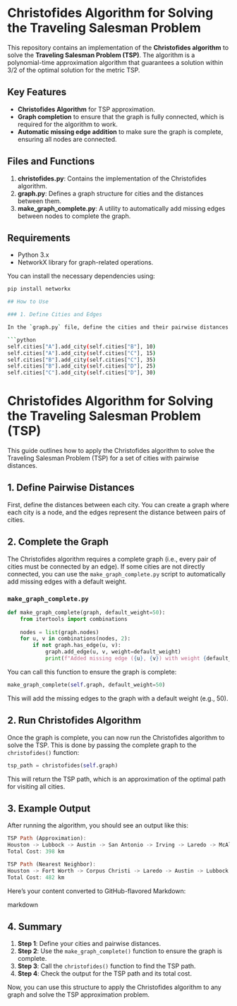 # Christofides Algorithm for Solving the Traveling Salesman Problem

This repository contains an implementation of the **Christofides algorithm** to solve the **Traveling Salesman Problem (TSP)**. The algorithm is a polynomial-time approximation algorithm that guarantees a solution within 3/2 of the optimal solution for the metric TSP.

## Key Features
- **Christofides Algorithm** for TSP approximation.
- **Graph completion** to ensure that the graph is fully connected, which is required for the algorithm to work.
- **Automatic missing edge addition** to make sure the graph is complete, ensuring all nodes are connected.

## Files and Functions
1. **christofides.py**: Contains the implementation of the Christofides algorithm.
2. **graph.py**: Defines a graph structure for cities and the distances between them.
3. **make_graph_complete.py**: A utility to automatically add missing edges between nodes to complete the graph.

## Requirements
- Python 3.x
- NetworkX library for graph-related operations.

You can install the necessary dependencies using:

```bash
pip install networkx

## How to Use

### 1. Define Cities and Edges

In the `graph.py` file, define the cities and their pairwise distances like this:

```python
self.cities["A"].add_city(self.cities["B"], 10)
self.cities["A"].add_city(self.cities["C"], 15)
self.cities["B"].add_city(self.cities["C"], 35)
self.cities["B"].add_city(self.cities["D"], 25)
self.cities["C"].add_city(self.cities["D"], 30)
```

# Christofides Algorithm for Solving the Traveling Salesman Problem (TSP)

This guide outlines how to apply the Christofides algorithm to solve the Traveling Salesman Problem (TSP) for a set of cities with pairwise distances.

## 1. Define Pairwise Distances
First, define the distances between each city. You can create a graph where each city is a node, and the edges represent the distance between pairs of cities.

## 2. Complete the Graph
The Christofides algorithm requires a complete graph (i.e., every pair of cities must be connected by an edge). If some cities are not directly connected, you can use the `make_graph_complete.py` script to automatically add missing edges with a default weight.

### `make_graph_complete.py`

```python
def make_graph_complete(graph, default_weight=50):
    from itertools import combinations
    
    nodes = list(graph.nodes)
    for u, v in combinations(nodes, 2):
        if not graph.has_edge(u, v):
            graph.add_edge(u, v, weight=default_weight)
            print(f"Added missing edge ({u}, {v}) with weight {default_weight}")
```

You can call this function to ensure the graph is complete:

```python
make_graph_complete(self.graph, default_weight=50)
```

This will add the missing edges to the graph with a default weight (e.g., 50).

## 2. Run Christofides Algorithm
Once the graph is complete, you can now run the Christofides algorithm to solve the TSP. This is done by passing the complete graph to the `christofides()` function:

```python
tsp_path = christofides(self.graph)
```

This will return the TSP path, which is an approximation of the optimal path for visiting all cities.

## 3. Example Output
After running the algorithm, you should see an output like this:

```rust
TSP Path (Approximation):
Houston -> Lubbock -> Austin -> San Antonio -> Irving -> Laredo -> McAllen -> Mesquite -> Grand Prairie -> Plano -> Pasadena -> Garland -> Corpus Christi -> Frisco -> Amarillo -> Dallas -> Arlington -> El Paso -> Brownsville -> Fort Worth -> Houston
Total Cost: 398 km

TSP Path (Nearest Neighbor):
Houston -> Fort Worth -> Corpus Christi -> Laredo -> Austin -> Lubbock -> Arlington -> Brownsville -> Plano -> Pasadena -> Mesquite -> Grand Prairie -> Irving -> San Antonio -> Frisco -> Amarillo -> Garland -> Dallas -> El Paso -> McAllen -> Houston
Total Cost: 482 km
```

Here’s your content converted to GitHub-flavored Markdown:

markdown
## 4. Summary
1. **Step 1**: Define your cities and pairwise distances.
2. **Step 2**: Use the `make_graph_complete()` function to ensure the graph is complete.
3. **Step 3**: Call the `christofides()` function to find the TSP path.
4. **Step 4**: Check the output for the TSP path and its total cost.

Now, you can use this structure to apply the Christofides algorithm to any graph and solve the TSP approximation problem.
